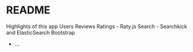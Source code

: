 # README

Highlights of this app
Users
Reviews
Ratings - Raty.js
Search - Searchkick and ElasticSearch
Bootstrap
* ...
